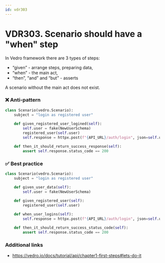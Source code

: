 ```yaml
---
id: vdr303
---
```


# VDR303. Scenario should have a "when" step
In Vedro framework there are 3 types of steps: 

- “given” - arrange steps, preparing data,
- “when” - the main act,
- “then”, “and” and “but” - asserts

A scenario without the main act does not exist.

### ❌ Anti-pattern
```python
class Scenario(vedro.Scenario):
    subject = "login as registered user"
    
    def given_registered_user_logined(self):
        self.user = fake(NewUserSchema)
        registered_user(self.user)
        self.response = httpx.post(f"{API_URL}/auth/login", json=self.user)

    def then_it_should_return_success_response(self):
        assert self.response.status_code == 200
```

### ✅ Best practice
```python
class Scenario(vedro.Scenario):
    subject = "login as registered user"

    def given_user_data(self):
        self.user = fake(NewUserSchema)
    
    def given_registered_user(self):
        registered_user(self.user)

    def when_user_logins(self):
        self.response = httpx.post(f"{API_URL}/auth/login", json=self.user)

    def then_it_should_return_success_status_code(self):
        assert self.response.status_code == 200
```
### Additional links
- https://vedro.io/docs/tutorial/api/chapter1-first-steps#lets-do-it

